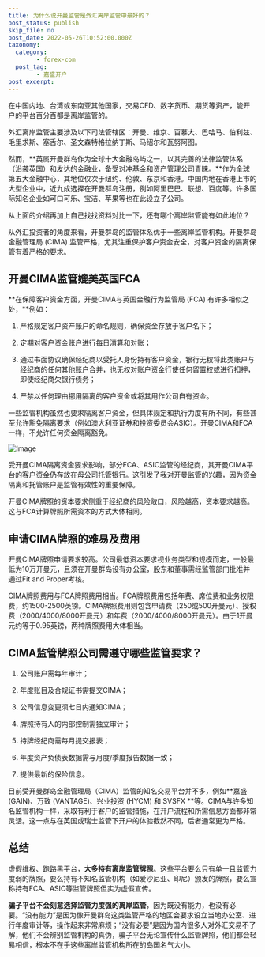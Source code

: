 ```yaml
---
title: 为什么说开曼监管是外汇离岸监管中最好的？
post_status: publish
skip_file: no
post_date: 2022-05-26T10:52:00.000Z
taxonomy:
  category:
        - forex-com
  post_tag:
        - 嘉盛开户
post_excerpt: 
---
```

在中国内地、台湾或东南亚其他国家，交易CFD、数字货币、期货等资产，能开户的平台百分百都是离岸监管的。

外汇离岸监管主要涉及以下司法管辖区：开曼、维京、百慕大、巴哈马、伯利兹、毛里求斯、塞舌尔、圣文森特格拉纳丁斯、马绍尔和瓦努阿图。

然而，**英属开曼群岛作为全球十大金融岛屿之一，以其完善的法律监管体系（沿袭英国）和发达的金融业，备受对冲基金和资产管理公司青睐。**作为全球第五大金融中心，其地位仅次于纽约、伦敦、东京和香港。中国内地在香港上市的大型企业中，近九成选择在开曼群岛注册，例如阿里巴巴、联想、百度等。许多国际知名企业如可口可乐、宝洁、苹果等也在此设立子公司。

从上面的介绍再加上自己找找资料对比一下，还有哪个离岸监管能有如此地位？

从外汇投资者的角度来看，开曼群岛的监管体系优于一些离岸监管机构。开曼群岛金融管理局 (CIMA) 监管严格，尤其注重保护客户资金安全，对客户资金的隔离保管有着严格的要求。

## 开曼CIMA监管媲美英国FCA

**在保障客户资金方面，开曼CIMA与英国金融行为监管局 (FCA) 有许多相似之处，**例如：

1. 严格规定客户资产账户的命名规则，确保资金存放于客户名下；

1. 定期对客户资金账户进行每日清算和对账；

1. 通过书面协议确保经纪商以受托人身份持有客户资金，银行无权将此类账户与经纪商的任何其他账户合并，也无权对账户资金行使任何留置权或进行扣押，即使经纪商欠银行债务；

1. 严禁以任何理由挪用隔离的客户资金或将其用作公司自有资金。

一些监管机构虽然也要求隔离客户资金，但具体规定和执行力度有所不同，有些甚至允许豁免隔离要求（例如澳大利亚证券和投资委员会ASIC）。开曼CIMA和FCA一样，不允许任何资金隔离豁免。

![Image](https://prod-files-secure.s3.us-west-2.amazonaws.com/39ed1227-6d7d-4570-be36-9ccd4a2c4241/bd849744-3fcb-4a37-8312-357962c8f065/image.png?X-Amz-Algorithm=AWS4-HMAC-SHA256&X-Amz-Content-Sha256=UNSIGNED-PAYLOAD&X-Amz-Credential=ASIAZI2LB466VFA2U3AY%2F20250712%2Fus-west-2%2Fs3%2Faws4_request&X-Amz-Date=20250712T221347Z&X-Amz-Expires=3600&X-Amz-Security-Token=IQoJb3JpZ2luX2VjEO3%2F%2F%2F%2F%2F%2F%2F%2F%2F%2FwEaCXVzLXdlc3QtMiJHMEUCIEYqlC%2F2L6WRbdSm6v7fE4DrJI%2FpStN8LiD5Ax7IHDabAiEAqOvKGLM2ZS6ZiQl4LY980UsYN%2BlJKYPenX9WyBcgymgqiAQI9v%2F%2F%2F%2F%2F%2F%2F%2F%2F%2FARAAGgw2Mzc0MjMxODM4MDUiDOVaidln0ACcxc%2F%2FwCrcA7DC7zsm5Ss1b2dCTNVp3uk4qO8xQHEzuKl8SUiE8p3kQnE8l4afVXpbOfuC%2BPtS8v77hGdnbyuNu2gGqrYl3VS0QwYMt64bhi%2Fb54M1nCmvS3iT%2B9Uzx%2BieVbqvpSR%2B2SQ2TgfyZNsuH%2B31dXO1UHpBI8A3NsIrDjvHj%2FSkp%2BSXB3TRPGKy97%2Bxc%2BBeko%2F7cVH5h1I3Vg1zl4To9JgdIDlqCUJbtQMx%2BWPRre22pzq1DxsWa7ytC8jG09YqqFOhv3%2Flsq85wr8z2SQtr7PBKLEWC%2BcMr5AscfwFW1VW5eZEMHaFP37wvaUPXmAS%2FvvOIROi4JRFrLRTjer7erRsIYE5xJoIga6sGSQG0jXmXhXUg%2FP7evb9tkCW0JxCA%2FEjH12lzbMf28I4wPTHf%2FtfDtl2Neca0WWgl3TeVnvT6wcmyJ5yOp7TF6wAGq17ibIYbsnpXxtYtUPKxaS1qWZJRxBEDSJZZUalFVQi4akZJuf78WfQfMdUKXY%2FKjHXx0wIep0x3gmtViWYw9TRN7AQZOxume%2FbI2LyRWOAVrRxUDJRFZe3RHQ2AkB2axI1mOr1tNaxQ8ZbET4aGnDpjJg1njhtFg6HsjUABHSis7MWNB49HzWvL96PV5YsR7R8MKWTy8MGOqUB%2F9NmYiBWZZ7i8obtSt0Fazl4TIkO9M%2FJAexrFsA6ncUy6dKuFDf0EkUZhkRMb%2Bfb72xevgC9hroUU1ArzIzI37yW7w6TUq9Sot2HhPzpurTf5QSe2iNVc5oYoXWiwMU%2Bx%2B8xh2Wl0Nw3HrmEortuKm8d3cg9FqLbxrDF47c%2B0LHlGIgDr443wM4GiGzDMo%2BoHnR9C9NvkO2t4prDYdVdkhoBAy1U&X-Amz-Signature=cecbdb01d0f04866b0a26909e1f3cc97ac383b1f28ee6eb2f5667dec0ebee41d&X-Amz-SignedHeaders=host&x-amz-checksum-mode=ENABLED&x-id=GetObject)

受开曼CIMA隔离资金要求影响，部分FCA、ASIC监管的经纪商，其开曼CIMA平台的客户资金仍存放在母公司托管银行。这引发了我对开曼监管的兴趣，因为资金隔离和托管账户是监管有效性的重要保障。

开曼CIMA牌照的资本要求侧重于经纪商的风险敞口，风险越高，资本要求越高。这与FCA计算牌照所需资本的方式大体相同。

## **申请CIMA牌照的难易及费用**

开曼CIMA牌照申请要求较高。公司最低资本要求视业务类型和规模而定，一般最低为10万开曼元，且须在开曼群岛设有办公室，股东和董事需经监管部门批准并通过Fit and Proper考核。

CIMA牌照费用与FCA牌照费用相当。FCA牌照费用包括年费、席位费和业务权限费，约1500-2500英镑。CIMA牌照费用则包含申请费（250或500开曼元）、授权费（2000/4000/8000开曼元）和年费（2000/4000/8000开曼元）。由于1开曼元约等于0.95英镑，两种牌照费用大体相当。

## CIMA监管牌照公司需遵守哪些监管要求？

1. 公司账户需每年审计；

1. 年度账目及合规证书需提交CIMA；

1. 公司信息变更须七日内通知CIMA；

1. 牌照持有人的内部控制需独立审计；

1. 持牌经纪商需每月提交报表；

1. 年度资产负债表数据需与月度/季度报告数据一致；

1. 提供最新的保险信息。

目前受开曼群岛金融管理局（CIMA）监管的知名交易平台并不多，例如**嘉盛 (GAIN)、万致 (VANTAGE)、兴业投资 (HYCM) 和 SVSFX **等。CIMA与许多知名监管机构一样，采取有利于客户的监管措施，在开户流程和所需信息方面都非常灵活。这一点与在英国或瑞士监管下开户的体验截然不同，后者通常更为严格。

## 总结

虚假维权、跑路黑平台，**大多持有离岸监管牌照**。这些平台要么只有单一且监管力度弱的牌照，要么持有不知名监管机构（如爱沙尼亚、印尼）颁发的牌照，要么宣称持有FCA、ASIC等监管牌照但实为虚假宣传。

**骗子平台不会刻意选择监管力度强的离岸监管**，因为既没有能力，也没有必要。“没有能力”是因为像开曼群岛这类监管严格的地区会要求设立当地办公室、进行年度审计等，操作起来非常麻烦；“没有必要”是因为国内很多人对外汇交易不了解，他们不会辨别监管机构的真伪，骗子平台无论宣传什么监管牌照，他们都会轻易相信，根本不在乎这些离岸监管机构所在的岛国名气大小。